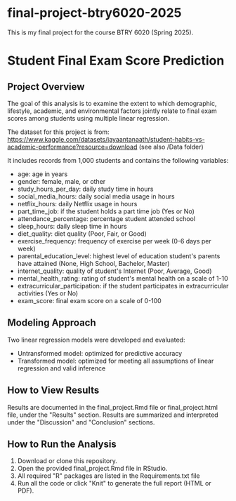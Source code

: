 # final-project-btry6020-2025
This is my final project for the course BTRY 6020 (Spring 2025).

# Student Final Exam Score Prediction

## Project Overview
The goal of this analysis is to examine the extent to which demographic, lifestyle, academic, and environmental factors jointly relate to final exam scores among students using multiple linear regression. 

The dataset for this project is from: https://www.kaggle.com/datasets/jayaantanaath/student-habits-vs-academic-performance?resource=download (see also /Data folder)

It includes records from 1,000 students and contains the following variables:

* age: age in years
* gender: female, male, or other
* study_hours_per_day: daily study time in hours
* social_media_hours: daily social media usage in hours
* netflix_hours: daily Netflix usage in hours
* part_time_job: if the student holds a part time job (Yes or No)
* attendance_percentage: percentage student attended school
* sleep_hours: daily sleep time in hours
* diet_quality: diet quality (Poor, Fair, or Good)
* exercise_frequency: frequency of exercise per week (0-6 days per week)
* parental_education_level: highest level of education student's parents have attained (None, High School, Bachelor, Master)
* internet_quality: quality of student's Internet (Poor, Average, Good)
* mental_health_rating: rating of student's mental health on a scale of 1-10
* extracurricular_participation: if the student participates in extracurricular activities (Yes or No)
* exam_score: final exam score on a scale of 0-100

## Modeling Approach
Two linear regression models were developed and evaluated:
* Untransformed model: optimized for predictive accuracy
* Transformed model: optimized for meeting all assumptions of linear regression and valid inference

## How to View Results
Results are documented in the final_project.Rmd file or final_project.html file, under the "Results" section. Results are summarized and interpreted under the "Discussion" and "Conclusion" sections.

## How to Run the Analysis
1. Download or clone this repository.
2. Open the provided final_project.Rmd file in RStudio.
3. All required "R" packages are listed in the Requirements.txt file
4. Run all the code or click "Knit" to generate the full report (HTML or PDF).
